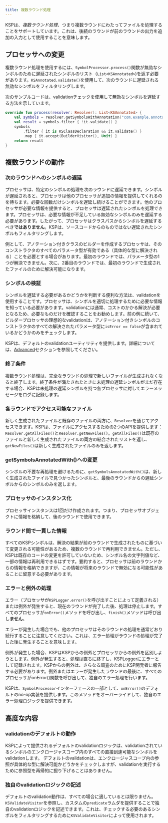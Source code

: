 ```yaml
---
title: 複数ラウンド処理
---
```

KSPは、_複数ラウンド処理_、つまり複数ラウンドにわたってファイルを処理することをサポートしています。これは、後続のラウンドが前のラウンドの出力を追加の入力として使用することを意味します。

## プロセッサへの変更

複数ラウンド処理を使用するには、`SymbolProcessor.process()`関数が無効なシンボルのために遅延されたシンボルのリスト（`List<KSAnnotated>`)を返す必要があります。`KSAnnotated.validate()`を使用して、次のラウンドに遅延される無効なシンボルをフィルタリングします。

次のサンプルコードは、validationチェックを使用して無効なシンボルを遅延する方法を示しています。

```kotlin
override fun process(resolver: Resolver): List<KSAnnotated> {
    val symbols = resolver.getSymbolsWithAnnotation("com.example.annotation.Builder")
    val result = symbols.filter { !it.validate() }
    symbols
        .filter { it is KSClassDeclaration && it.validate() }
        .map { it.accept(BuilderVisitor(), Unit) }
    return result
}
```

## 複数ラウンドの動作

### 次のラウンドへのシンボルの遅延

プロセッサは、特定のシンボルの処理を次のラウンドに遅延できます。シンボルが遅延されると、プロセッサは他のプロセッサが追加の情報を提供してくれるのを待ちます。必要な回数だけシンボルを遅延し続けることができます。他のプロセッサが必要な情報を提供すると、プロセッサは遅延されたシンボルを処理できます。プロセッサは、必要な情報が不足している無効なシンボルのみを遅延する必要があります。したがって、プロセッサはクラスパスからシンボルを遅延するべき**ではありません**。KSPは、ソースコードからのものではない遅延されたシンボルもフィルタリングします。

例として、アノテーション付きクラスのビルダーを作成するプロセッサは、そのコンストラクタのすべてのパラメータ型が有効である（具体的な型に解決される）ことを必要とする場合があります。最初のラウンドでは、パラメータ型の1つが解決できません。次に、2番目のラウンドでは、最初のラウンドで生成されたファイルのために解決可能になります。

### シンボルの検証

シンボルを遅延する必要があるかどうかを判断する便利な方法は、validationを使用することです。プロセッサは、シンボルを適切に処理するために必要な情報を知っている必要があります。validationには通常、コストのかかる解決が必要となるため、必要なものだけを確認することをお勧めします。前の例に続いて、ビルダープロセッサの理想的なvalidationは、アノテーション付きシンボルのコンストラクタのすべての解決されたパラメータ型に`isError == false`が含まれているかどうかのみをチェックします。

KSPは、デフォルトのvalidationユーティリティを提供します。詳細については、[Advanced](#advanced)セクションを参照してください。

### 終了条件

複数ラウンド処理は、完全なラウンドの処理で新しいファイルが生成されなくなると終了します。終了条件が満たされたときに未処理の遅延シンボルがまだ存在する場合、KSPは未処理の遅延シンボルを持つ各プロセッサに対してエラーメッセージをログに記録します。

### 各ラウンドでアクセス可能なファイル

新しく生成されたファイルと既存のファイルの両方に、`Resolver`を通じてアクセスできます。KSPは、ファイルにアクセスするための2つのAPIを提供します：`Resolver.getAllFiles()`と`Resolver.getNewFiles()`。`getAllFiles()`は既存のファイルと新しく生成されたファイルの両方の結合されたリストを返し、`getNewFiles()`は新しく生成されたファイルのみを返します。

### getSymbolsAnnotatedWith()への変更

シンボルの不要な再処理を避けるために、`getSymbolsAnnotatedWith()`は、新しく生成されたファイルで見つかったシンボルと、最後のラウンドからの遅延シンボルからのシンボルのみを返します。

### プロセッサのインスタンス化

プロセッサインスタンスは1回だけ作成されます。つまり、プロセッサオブジェクトに情報を格納して、後のラウンドで使用できます。

### ラウンド間で一貫した情報

すべてのKSPシンボルは、解決の結果が前のラウンドで生成されたものに基づいて変更される可能性があるため、複数のラウンドで再利用できません。ただし、KSPは既存のコードの変更を許可していないため、シンボル名の文字列値など、一部の情報は再利用できるはずです。要約すると、プロセッサは前のラウンドからの情報を格納できますが、この情報が将来のラウンドで無効になる可能性があることに留意する必要があります。

### エラーと例外の処理

エラー（プロセッサが`KSPLogger.error()`を呼び出すことによって定義される）または例外が発生すると、現在のラウンドが完了した後、処理は停止します。すべてのプロセッサが`onError()`メソッドを呼び出し、`finish()`メソッドは呼び出し**ません**。

エラーが発生した場合でも、他のプロセッサはそのラウンドの処理を通常どおり続行することに注意してください。これは、エラー処理がラウンドの処理が完了した後に発生することを意味します。

例外が発生した場合、KSPはKSPからの例外とプロセッサからの例外を区別しようとします。例外が発生すると、処理は直ちに終了し、KSPLoggerにエラーとして記録されます。KSPからの例外は、さらなる調査のためにKSP開発者に報告する必要があります。例外またはエラーが発生したラウンドの最後に、すべてのプロセッサがonError()関数を呼び出して、独自のエラー処理を行います。

KSPは、`SymbolProcessor`インターフェースの一部として、`onError()`のデフォルトのno-op実装を提供します。このメソッドをオーバーライドして、独自のエラー処理ロジックを提供できます。

## 高度な内容

### validationのデフォルトの動作

KSPによって提供されるデフォルトのvalidationロジックは、validationされているシンボルのエンクロージャスコープ内のすべての直接到達可能なシンボルをvalidationします。
デフォルトのvalidationは、エンクロージャスコープ内の参照が具体的な型に解決可能かどうかをチェックしますが、validationを実行するために参照型を再帰的に掘り下げることはありません。

### 独自のvalidationロジックの記述

デフォルトのvalidation動作は、すべての場合に適しているとは限りません。`KSValidateVisitor`を参照し、カスタムの`predicate`ラムダを提供することで独自のvalidationロジックを記述できます。これは、チェックする必要のあるシンボルをフィルタリングするために`KSValidateVisitor`によって使用されます。
```